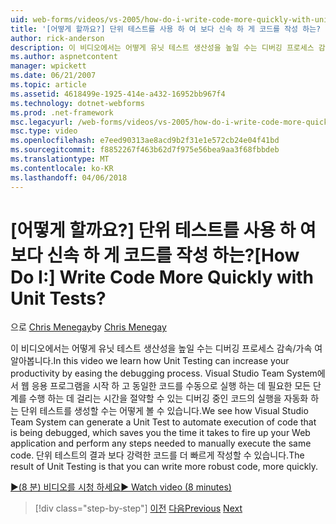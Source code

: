 ```yaml
---
uid: web-forms/videos/vs-2005/how-do-i-write-code-more-quickly-with-unit-tests
title: '[어떻게 할까요?] 단위 테스트를 사용 하 여 보다 신속 하 게 코드를 작성 하는? | Microsoft 문서'
author: rick-anderson
description: 이 비디오에서는 어떻게 유닛 테스트 생산성을 높일 수는 디버깅 프로세스 감속/가속 여 알아봅니다. Visual Studio Team System을 끝내려면을 생성할 수 있습니다 어떻게 표시...
ms.author: aspnetcontent
manager: wpickett
ms.date: 06/21/2007
ms.topic: article
ms.assetid: 4618499e-1925-414e-a432-16952bb967f4
ms.technology: dotnet-webforms
ms.prod: .net-framework
msc.legacyurl: /web-forms/videos/vs-2005/how-do-i-write-code-more-quickly-with-unit-tests
msc.type: video
ms.openlocfilehash: e7eed90313ae8acd9b2f31e1e572cb24e04f41bd
ms.sourcegitcommit: f8852267f463b62d7f975e56bea9aa3f68fbbdeb
ms.translationtype: MT
ms.contentlocale: ko-KR
ms.lasthandoff: 04/06/2018
---
```

<a name="how-do-i-write-code-more-quickly-with-unit-tests"></a><span data-ttu-id="ebe50-105">[어떻게 할까요?] 단위 테스트를 사용 하 여 보다 신속 하 게 코드를 작성 하는?</span><span class="sxs-lookup"><span data-stu-id="ebe50-105">[How Do I:] Write Code More Quickly with Unit Tests?</span></span>
====================
<span data-ttu-id="ebe50-106">으로 [Chris Menegay](https://twitter.com/CMenegay)</span><span class="sxs-lookup"><span data-stu-id="ebe50-106">by [Chris Menegay](https://twitter.com/CMenegay)</span></span>

<span data-ttu-id="ebe50-107">이 비디오에서는 어떻게 유닛 테스트 생산성을 높일 수는 디버깅 프로세스 감속/가속 여 알아봅니다.</span><span class="sxs-lookup"><span data-stu-id="ebe50-107">In this video we learn how Unit Testing can increase your productivity by easing the debugging process.</span></span> <span data-ttu-id="ebe50-108">Visual Studio Team System에서 웹 응용 프로그램을 시작 하 고 동일한 코드를 수동으로 실행 하는 데 필요한 모든 단계를 수행 하는 데 걸리는 시간을 절약할 수 있는 디버깅 중인 코드의 실행을 자동화 하는 단위 테스트를 생성할 수는 어떻게 볼 수 있습니다.</span><span class="sxs-lookup"><span data-stu-id="ebe50-108">We see how Visual Studio Team System can generate a Unit Test to automate execution of code that is being debugged, which saves you the time it takes to fire up your Web application and perform any steps needed to manually execute the same code.</span></span> <span data-ttu-id="ebe50-109">단위 테스트의 결과 보다 강력한 코드를 더 빠르게 작성할 수 있습니다.</span><span class="sxs-lookup"><span data-stu-id="ebe50-109">The result of Unit Testing is that you can write more robust code, more quickly.</span></span>

[<span data-ttu-id="ebe50-110">&#9654;(8 분) 비디오를 시청 하세요</span><span class="sxs-lookup"><span data-stu-id="ebe50-110">&#9654; Watch video (8 minutes)</span></span>](https://channel9.msdn.com/Blogs/ASP-NET-Site-Videos/how-do-i-write-code-more-quickly-with-unit-tests)

> [!div class="step-by-step"]
> <span data-ttu-id="ebe50-111">[이전](how-do-i-create-my-own-bug-work-item.md)
> [다음](how-do-i-practice-test-driven-development.md)</span><span class="sxs-lookup"><span data-stu-id="ebe50-111">[Previous](how-do-i-create-my-own-bug-work-item.md)
[Next](how-do-i-practice-test-driven-development.md)</span></span>
